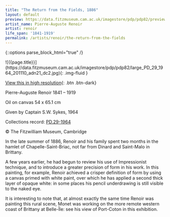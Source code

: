 ```yaml
---
title: "The Return from the Fields, 1886"
layout: default
preview: https://data.fitzmuseum.cam.ac.uk/imagestore/pdp/pdp82/preview_PD_29_1964_201110_adn21_dc2.jpg
artist_name: Pierre-Auguste Renoir
artist: renoir
life_span: '1841-1919'
permalink: /artists/renoir/the-return-from-the-fields
---
```

{::options parse_block_html="true" /}
<div class="text-center">
![{{page.title}}](https://data.fitzmuseum.cam.ac.uk/imagestore/pdp/pdp82/large_PD_29_1964_201110_adn21_dc2.jpg){: .img-fluid }

[View this in high resolution](https://data.fitzmuseum.cam.ac.uk/id/image/iiif/media-219052){: .btn .btn-dark}
</div>


Pierre-Auguste Renoir 1841 – 1919

Oil on canvas 54 x 65.1 cm

Given by Captain S.W. Sykes, 1964    

Collections record: [PD.29-1964](https://data.fitzmuseum.cam.ac.uk/id/object/2914)

© The Fitzwilliam Museum, Cambridge

In the late summer of 1886, Renoir and his family spent two months in the hamlet of Chapelle-Saint-Briac, not far from Dinard and Saint-Malo in Brittany.

A few years earlier, he had begun to review his use of Impressionist technique, and to introduce a greater precision of form in his work. In this painting, for example, Renoir achieved a crisper definition of form by using a canvas primed with white paint, over which he has applied a second thick layer of opaque white: in some places his pencil underdrawing is still visible to the naked eye.

It is interesting to note that, at almost exactly the same time Renoir was painting this rural scene, Monet was working on the more remote western coast of Brittany at Belle-Île: see his view of Port-Coton in this exhibition.
